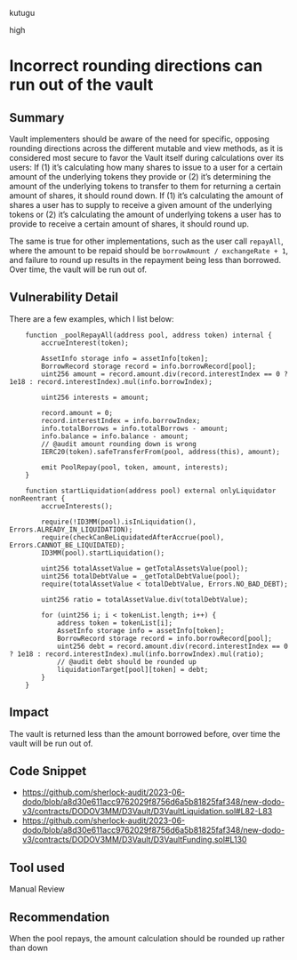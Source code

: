 kutugu

high

# Incorrect rounding directions can run out of the vault

## Summary

Vault implementers should be aware of the need for specific, opposing rounding directions across the different mutable and view methods, as it is considered most secure to favor the Vault itself during calculations over its users:
If (1) it’s calculating how many shares to issue to a user for a certain amount of the underlying tokens they provide or (2) it’s determining the amount of the underlying tokens to transfer to them for returning a certain amount of shares, it should round down.
If (1) it’s calculating the amount of shares a user has to supply to receive a given amount of the underlying tokens or (2) it’s calculating the amount of underlying tokens a user has to provide to receive a certain amount of shares, it should round up.   

The same is true for other implementations, such as the user call `repayAll`, where the amount to be repaid should be `borrowAmount / exchangeRate + 1`, and failure to round up results in the repayment being less than borrowed. Over time, the vault will be run out of.

## Vulnerability Detail

There are a few examples, which I list below:

```solidity
    function _poolRepayAll(address pool, address token) internal {
        accrueInterest(token);

        AssetInfo storage info = assetInfo[token];
        BorrowRecord storage record = info.borrowRecord[pool];
        uint256 amount = record.amount.div(record.interestIndex == 0 ? 1e18 : record.interestIndex).mul(info.borrowIndex);

        uint256 interests = amount;

        record.amount = 0;
        record.interestIndex = info.borrowIndex;
        info.totalBorrows = info.totalBorrows - amount;
        info.balance = info.balance - amount;
        // @audit amount rounding down is wrong
        IERC20(token).safeTransferFrom(pool, address(this), amount);

        emit PoolRepay(pool, token, amount, interests);
    }
```

```solidity
    function startLiquidation(address pool) external onlyLiquidator nonReentrant {
        accrueInterests();

        require(!ID3MM(pool).isInLiquidation(), Errors.ALREADY_IN_LIQUIDATION);
        require(checkCanBeLiquidatedAfterAccrue(pool), Errors.CANNOT_BE_LIQUIDATED);
        ID3MM(pool).startLiquidation();

        uint256 totalAssetValue = getTotalAssetsValue(pool);
        uint256 totalDebtValue = _getTotalDebtValue(pool);
        require(totalAssetValue < totalDebtValue, Errors.NO_BAD_DEBT);

        uint256 ratio = totalAssetValue.div(totalDebtValue);

        for (uint256 i; i < tokenList.length; i++) {
            address token = tokenList[i];
            AssetInfo storage info = assetInfo[token];
            BorrowRecord storage record = info.borrowRecord[pool];
            uint256 debt = record.amount.div(record.interestIndex == 0 ? 1e18 : record.interestIndex).mul(info.borrowIndex).mul(ratio);
            // @audit debt should be rounded up
            liquidationTarget[pool][token] = debt;
        }
    }
```

## Impact

The vault is returned less than the amount borrowed before, over time the vault will be run out of.

## Code Snippet

- https://github.com/sherlock-audit/2023-06-dodo/blob/a8d30e611acc9762029f8756d6a5b81825faf348/new-dodo-v3/contracts/DODOV3MM/D3Vault/D3VaultLiquidation.sol#L82-L83
- https://github.com/sherlock-audit/2023-06-dodo/blob/a8d30e611acc9762029f8756d6a5b81825faf348/new-dodo-v3/contracts/DODOV3MM/D3Vault/D3VaultFunding.sol#L130

## Tool used

Manual Review

## Recommendation

When the pool repays, the amount calculation should be rounded up rather than down
